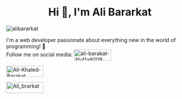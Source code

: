<h1 align="center">Hi 👋, I'm Ali Bararkat</h1>
<span align="left">
  <img src="https://komarev.com/ghpvc/?username=devealibarakat&label=views%20Profile&color=0e75b6&style=flat" alt="alibararkat" />
</span>

I'm a web developer passionate about everything new in the world of programming! 🚀  
Follow me on social media:
<a href="https://www.linkedin.com/in/ali-barakat-4b41a9209" target="blank"><img align="center" src="https://raw.githubusercontent.com/rahuldkjain/github-profile-readme-generator/master/src/images/icons/Social/linked-in-alt.svg" alt="ali-barakat-4b41a9209" height="30" width="100" /></a>

<a href="https://www.facebook.com/profile.php?id=100008101291739" target="blank"><img align="center" src="https://raw.githubusercontent.com/rahuldkjain/github-profile-readme-generator/master/src/images/icons/Social/facebook.svg" alt="Ali-Khaled-Barakat" height="30" width="100" /></a>

<a href="https://wa.me/963943691731" target="blank"><img align="center" src="https://raw.githubusercontent.com/rahuldkjain/github-profile-readme-generator/master/src/images/icons/Social/whatsapp.svg" alt="Ali_brarkat" height="30" width="100" /></a>




